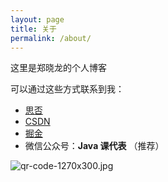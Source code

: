 ```yaml
---
layout: page
title: 关于
permalink: /about/
---
```


这里是郑晓龙的个人博客

可以通过这些方式联系到我：

* [思否](https://segmentfault.com/u/zhengxl5566)
* [CSDN](https://blog.csdn.net/weixin_43102083)
* [掘金](https://juejin.cn/user/2647279732029118)
* 微信公众号：**Java 课代表** （推荐）

![qr-code-1270x300.jpg](https://zhengxl5566.github.io/img/java-helper/qr-code-1270x300.jpg)


